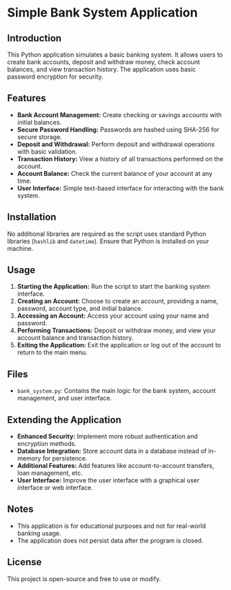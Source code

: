 # Simple Bank System Application

## Introduction

This Python application simulates a basic banking system. It allows users to create bank accounts, deposit and withdraw money, check account balances, and view transaction history. The application uses basic password encryption for security.

## Features

- **Bank Account Management:** Create checking or savings accounts with initial balances.
- **Secure Password Handling:** Passwords are hashed using SHA-256 for secure storage.
- **Deposit and Withdrawal:** Perform deposit and withdrawal operations with basic validation.
- **Transaction History:** View a history of all transactions performed on the account.
- **Account Balance:** Check the current balance of your account at any time.
- **User Interface:** Simple text-based interface for interacting with the bank system.

## Installation

No additional libraries are required as the script uses standard Python libraries (`hashlib` and `datetime`). Ensure that Python is installed on your machine.

## Usage

1. **Starting the Application:** Run the script to start the banking system interface.
2. **Creating an Account:** Choose to create an account, providing a name, password, account type, and initial balance.
3. **Accessing an Account:** Access your account using your name and password.
4. **Performing Transactions:** Deposit or withdraw money, and view your account balance and transaction history.
5. **Exiting the Application:** Exit the application or log out of the account to return to the main menu.

## Files

- `bank_system.py`: Contains the main logic for the bank system, account management, and user interface.

## Extending the Application

- **Enhanced Security:** Implement more robust authentication and encryption methods.
- **Database Integration:** Store account data in a database instead of in-memory for persistence.
- **Additional Features:** Add features like account-to-account transfers, loan management, etc.
- **User Interface:** Improve the user interface with a graphical user interface or web interface.

## Notes

- This application is for educational purposes and not for real-world banking usage.
- The application does not persist data after the program is closed.

## License

This project is open-source and free to use or modify.
